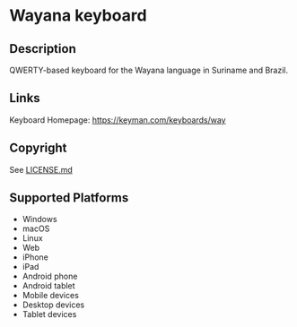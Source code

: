 Wayana keyboard
==============

Description
-----------
QWERTY-based keyboard for the Wayana language in Suriname and Brazil.

Links
-----
Keyboard Homepage: https://keyman.com/keyboards/way

Copyright
---------
See [LICENSE.md](LICENSE.md)

Supported Platforms
-------------------
 * Windows
 * macOS
 * Linux
 * Web
 * iPhone
 * iPad
 * Android phone
 * Android tablet
 * Mobile devices
 * Desktop devices
 * Tablet devices

